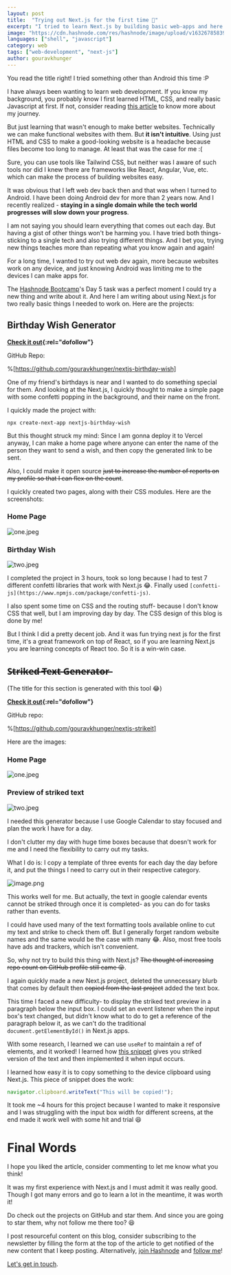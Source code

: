 ```yaml
---
layout: post
title:  "Trying out Next.js for the first time 🤯"
excerpt: "I tried to learn Next.js by building basic web-apps and here's my reaction."
image: "https://cdn.hashnode.com/res/hashnode/image/upload/v1632678583912/7LS_JbQIY.png"
languages: ["shell", "javascript"]
category: web
tags: ["web-development", "next-js"]
author: gouravkhunger
---
```


You read the title right! I tried something other than Android this time :P

I have always been wanting to learn web development. If you know my background, you probably know I first learned HTML, CSS, and really basic Javascript at first. If not, consider reading [this article](/3-years-of-blogging) to know more about my journey.

But just learning that wasn't enough to make better websites. Technically we can make functional websites with them. But **it isn't intuitive**. Using just HTML and CSS to make a good-looking website is a headache because files become too long to manage. At least that was the case for me :(

Sure, you can use tools like Tailwind CSS, but neither was I aware of such tools nor did I knew there are frameworks like React, Angular, Vue, etc. which can make the process of building websites easy.

It was obvious that I left web dev back then and that was when I turned to Android. I have been doing Android dev for more than 2 years now. And I recently realized - **staying in a single domain while the tech world progresses will slow down your progress**.

I am not saying you should learn everything that comes out each day. But having a gist of other things won't be harming you. I have tried both things- sticking to a single tech and also trying different things. And I bet you, trying new things teaches more than repeating what you know again and again!

For a long time, I wanted to try out web dev again, more because websites work on any device, and just knowing Android was limiting me to the devices I can make apps for.

The [Hashnode Bootcamp](https://hashnode.com/bootcamp)'s Day 5 task was a perfect moment I could try a new thing and write about it. And here I am writing about using Next.js for two really basic things I needed to work on. Here are the projects:

## Birthday Wish Generator

**[Check it out](https://hbdwish.ml){:rel="dofollow"}**

GitHub Repo: 

%[https://github.com/gouravkhunger/nextjs-birthday-wish]

One of my friend's birthdays is near and I wanted to do something special for them. And looking at the Next.js, I quickly thought to make a simple page with some confetti popping in the background, and their name on the front.

I quickly made the project with:

```shell
npx create-next-app nextjs-birthday-wish
``` 

But this thought struck my mind: Since I am gonna deploy it to Vercel anyway, I can make a home page where anyone can enter the name of the person they want to send a wish, and then copy the generated link to be sent.

Also, I could make it open source <s>just to increase the number of reports on my profile so that I can flex on the count</s>.

I quickly created two pages, along with their CSS modules. Here are the screenshots:

### Home Page

![one.jpeg](https://cdn.hashnode.com/res/hashnode/image/upload/v1632674975999/NHbFfU1vZ.jpeg)

### Birthday Wish

![two.jpeg](https://cdn.hashnode.com/res/hashnode/image/upload/v1632675120489/1uZ_YLvsn.jpeg)

I completed the project in 3 hours, took so long because I had to test 7 different confetti libraries that work with Next.js 😂. Finally used `[confetti-js](https://www.npmjs.com/package/confetti-js)`.

I also spent some time on CSS and the routing stuff- because I don't know CSS that well, but I am improving day by day. The CSS design of this blog is done by me!

But I think I did a pretty decent job. And it was fun trying next js for the first time, it's a great framework on top of React, so if you are learning Next.js you are learning concepts of React too. So it is a win-win case.

## S̶t̶r̶i̶k̶e̶d̶ ̶T̶e̶x̶t̶ ̶G̶e̶n̶e̶r̶a̶t̶o̶r̶

(The title for this section is generated with this tool 😂)

**[Check it out](https://strikeit.ml/){:rel="dofollow"}**

GitHub repo:

%[https://github.com/gouravkhunger/nextjs-strikeit]

Here are the images:

### Home Page

![one.jpeg](https://cdn.hashnode.com/res/hashnode/image/upload/v1632674734678/ik7IJW6Yt.jpeg)

### Preview of striked text

![two.jpeg](https://cdn.hashnode.com/res/hashnode/image/upload/v1632674743501/Wvr_3Y_om.jpeg)

I needed this generator because I use Google Calendar to stay focused and plan the work I have for a day. 

I don't clutter my day with huge time boxes because that doesn't work for me and I need the flexibility to carry out my tasks.

What I do is: I copy a template of three events for each day the day before it, and put the things I need to carry out in their respective category.

![image.png](https://cdn.hashnode.com/res/hashnode/image/upload/v1632672045301/bk9x2KLPn.png)

This works well for me. But actually, the text in google calendar events cannot be striked through once it is completed- as you can do for tasks rather than events.

I could have used many of the text formatting tools available online to cut my text and strike to check them off. But I generally forget random website names and the same would be the case with many 😂. Also, most free tools have ads and trackers, which isn't convenient.

So, why not try to build this thing with Next.js? <s>The thought of increasing repo count on GitHub profile still came 😜</s>.

I again quickly made a new Next.js  project, deleted the unnecessary blurb that comes by default then <s>copied from the last project</s> added the text box.

This time I faced a new difficulty- to display the striked text preview in a paragraph below the input box. I could set an event listener when the input box's text changed, but didn't know what to do to get a reference of the paragraph below it, as we can't do the traditional `document.getElementById()` in Next.js apps.

With some research, I learned we can use `useRef` to maintain a ref of elements, and it worked! I learned how [this snippet](https://stackoverflow.com/a/53836006/9819031) gives you striked version of the text and then implemented it when input occurs.

I learned how easy it is to copy something to the device clipboard using Next.js. This piece of snippet does the work:

```javascript
navigator.clipboard.writeText("This will be copied!");
```

It took me ~4 hours for this project because I wanted to make it responsive and I was struggling with the input box width for different screens, at the end made it work well with some hit and trial 😆

# Final Words

I hope you liked the article, consider commenting to let me know what you think!

It was my first experience with Next.js and I must admit it was really good. Though I got many errors and go to learn a lot in the meantime, it was worth it!

Do check out the projects on GitHub and star them. And since you are going to star them, why not follow me there too? 😆

I post resourceful content on this blog, consider subscribing to the newsletter by filling the form at the top of the article to get notified of the new content that I keep posting. Alternatively, [join Hashnode](https://hashnode.com/@gouravkhunger/joinme) and [follow me](https://hashnode.com/@gouravkhunger)!

[Let's get in touch](https://genicsblog.com/contact).
